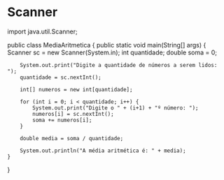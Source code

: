 # Scanner

import java.util.Scanner;

public class MediaAritmetica {
    public static void main(String[] args) {
        Scanner sc = new Scanner(System.in);
        int quantidade;
        double soma = 0;

        System.out.print("Digite a quantidade de números a serem lidos: ");
        quantidade = sc.nextInt();

        int[] numeros = new int[quantidade];

        for (int i = 0; i < quantidade; i++) {
            System.out.print("Digite o " + (i+1) + "º número: ");
            numeros[i] = sc.nextInt();
            soma += numeros[i];
        }

        double media = soma / quantidade;

        System.out.println("A média aritmética é: " + media);
    }
}
